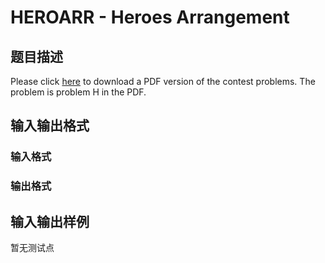 # HEROARR - Heroes Arrangement

## 题目描述

Please click [here](http://www.spoj.com/content/john_jones:shanghai2009.pdf) to download a PDF version of the contest problems. The problem is problem H in the PDF.

## 输入输出格式

### 输入格式

### 输出格式

## 输入输出样例

暂无测试点

